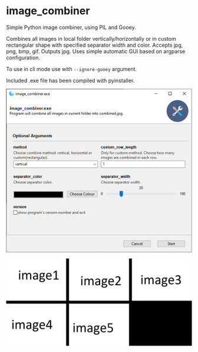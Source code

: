 # image_combiner

Simple Python image combiner, using PIL and Gooey.

Combines all images in local folder vertically/horizontally or in custom rectangular shape with specified separator width and color.
Accepts jpg, png, bmp, gif. Outputs jpg.
Uses simple automatic GUI based on argparse configuration.

To use in cli mode use with `--ignore-gooey` argument.

Included .exe file has been compiled with pyinstaller.

![Screenshot](screenshot.png?raw=true "Screenshot")

![Screenshot](combined.jpg?raw=true "Screenshot")
